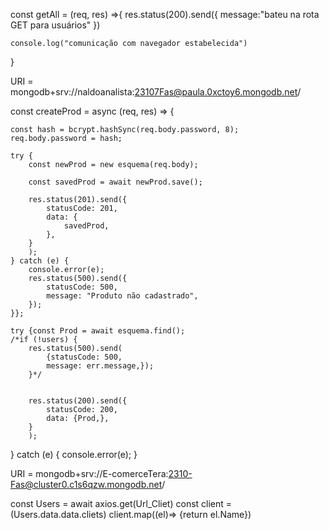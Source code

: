 const getAll = (req, res) =>{
res.status(200).send({
message:"bateu na rota GET para usuários"
})

    console.log("comunicação com navegador estabelecida")

}

URI = mongodb+srv://naldoanalista:23107Fas@paula.0xctoy6.mongodb.net/

const createProd = async (req, res) => {

    const hash = bcrypt.hashSync(req.body.password, 8);
    req.body.password = hash;

    try {
        const newProd = new esquema(req.body);

        const savedProd = await newProd.save();

        res.status(201).send({
            statusCode: 201,
            data: {
                savedProd,
            },
        }
        );
    } catch (e) {
        console.error(e);
        res.status(500).send({
            statusCode: 500,
            message: "Produto não cadastrado",
        });
    }};

    try {const Prod = await esquema.find();
    /*if (!users) {
        res.status(500).send(
            {statusCode: 500,
            message: err.message,});
        }*/


        res.status(200).send({
            statusCode: 200,
            data: {Prod,},
        }
        );

} catch (e) {
console.error(e);
}

URI = mongodb+srv://E-comerceTera:2310-Fas@cluster0.c1s6qzw.mongodb.net/

const Users = await axios.get(Url_Cliet)
const client = (Users.data.data.cliets)
client.map((el)=> {return el.Name})
